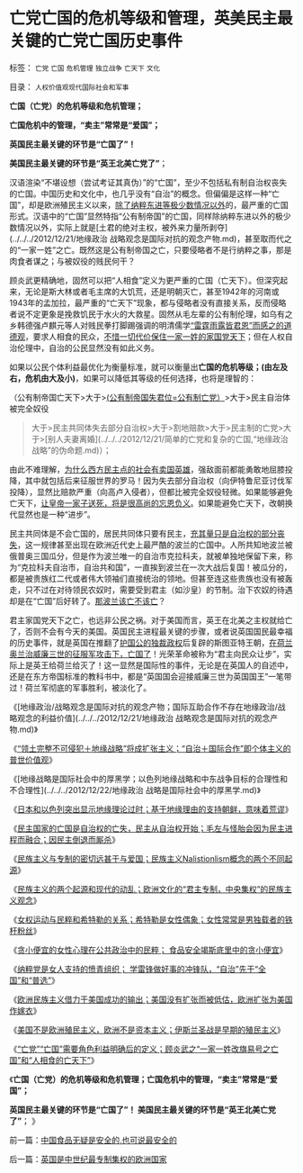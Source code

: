# 亡党亡国的危机等级和管理，英美民主最关键的亡党亡国历史事件

标签： `亡党` `亡国` `危机管理` `独立战争` `亡天下` `文化` 

目录： `人权价值观现代国际社会和军事`

**亡国（亡党）的危机等级和危机管理；**

**亡国危机中的管理，“卖主”常常是“爱国”；**

**英国民主最关键的环节是“亡国了”！**

**美国民主最关键的环节是“英王北美亡党了”**；



汉语渲染“不堪设想（尝试考证其真伪）”的“亡国”，至少不包括私有制自治权丧失的亡国。中国历史和文化中，也几乎没有“自治”的概念。但偏偏是这样一种“亡国”，却是欧洲殖民主义以来，[除了纳粹东进等极少数情况以外](../../../2012/7/4/国企适用于亡国灭种威胁下的卫国战争.md)的，最严重的亡国形式。汉语中的“亡国”显然特指“公有制帝国”的亡国，同样除纳粹东进以外的极少数情况以外，实际上就是[土君的绝对主权，被外来力量所剥夺](../../../2012/12/21/地缘政治 战略观念是国际对抗的观念产物.md)，甚至取而代之的“一家一姓”之亡。既然这是公有制帝国之亡，只要侵略者不是行纳粹之事，那是肉食者谋之；与被奴役的贱民何干？

顾炎武更精确地，固然可以把“人相食”定义为更严重的亡国（亡天下）。但深究起来，无论是斯大林或者毛主席的大饥荒，还是明朝灭亡，甚至1942年的河南或1943年的孟加拉，最严重的“亡天下”现象，都与侵略者没有直接关系，反而侵略者说不定更象是挽救饥民于水火的大救星。固然从毛左辈的公有制伦理，如乌有之乡韩德强卢麒元等人对贱民拳打脚踢强调的明清儒学[“雷霆雨露皆君恩”而感之的道德观](../../../2012/12/23/卢麒元，李庄，李北方，石勇，南方系和铅笔社.md)，要求人相食的民众，[不惜一切代价保住一家一姓的家国党天下](../../../2009/6/30/不惜一切代价打游击，不是人民的义务.md)；但在人权自治伦理中，自治的公民显然没有如此义务。

如果以公民个体利益最优化为衡量标准，就可以衡量出**亡国的危机等级；(由左及右，危机由大及小)**，如果可以降低其等级的任何选择，也将是理智的：

（公有制帝国亡天下>大于>[(公有制帝国失君位=公有制亡党）](../../../2012/12/20/民主亡国的历史案例，雅典，罗马，威尼斯，荷兰，CSA，布尔.md)>大于>民主自治体被完全奴役

>大于>民主共同体失去部分自治权>大于>割地赔款>大于>民主制的亡党>大于>[别人夫妻离婚](../../../2012/12/21/简单的亡党和复杂的亡国,“地缘政治 战略”的伪命题.md)）；

由此不难理解，[为什么西方民主点的社会有卖国英雄](../../../2009/12/11/疯狂的日本和明智的德国和法国的“卖国英雄”.md)，强敌面前都能勇敢地屈膝投降，其中就包括后来征服世界的罗马！因为失去部分自治权（向伊特鲁尼亚讨伐军投降），显然比赔款严重（向高卢入侵者），但都比被完全奴役轻微。如果能够避免亡天下，[让皇帝一家子送死，将是很高尚的忘恩负义](../../../2009/6/30/不惜一切代价牺牲全民族利益是卖国！叛国！.md)。如果能避免亡天下，改朝换代显然也是一种“进步”。

民主共同体是不会亡国的，居民共同体只要有民主，[充其量只是自治权的部分丧失](../../../2012/12/24/亡国是自治权的亡失，民主从自治权开始.md)，这一规律甚至出现在欧洲近代史上最严酷的波兰的亡国中。人所共知地波兰被俄普奥三国瓜分，但是作为波兰唯一的自治市克拉科夫，就被单独地保留下来，称为“克拉科夫自治市，自治共和国”，一直挨到波兰在一次大战后复国！被瓜分的，都是被贵族红二代或者伟大领袖们直接统治的领地。但甚至连这些贵族也没有被轰走，只不过在对待领民农奴时，需要受到君主（如沙皇）的节制。治下农奴的待遇却是在“亡国”后好转了。[那波兰该亡不该亡](../../../2012/12/20/习以为常的民主“亡党”和公有制亡国.md)？

君主家国党天下之亡，也远非公民之祸。对于美国而言，英王在北美之主权就给亡了，否则不会有今天的美国。英国民主进程最关键的步骤，或者说英国国民最幸福的历史事件，就是英国在推翻了[护国公的独裁政权](../../../2012/6/17/克伦威尔，华盛顿，拿破仑的“资产阶级”独裁；.md)后复辟的斯图亚特王朝，[在荷兰奥兰治威廉三世的征服军攻击下，亡国了](../../../2011/8/20/荷兰联合《大宪章》“打赢了荷英战争”.md)！光荣革命被称为“君主向民众让步”，实际上是英王给荷兰给灭了！这一显然是国际性的事件，无论是在英国人的自述中，还是在东方帝国标准的教科书中，都是“英国国会迎接威廉三世为英国国王”一笔带过！荷兰军彻底的军事胜利，被淡化了。

《[地缘政治/战略观念是国际对抗的观念产物；国际互助合作不存在地缘政治/战略观念的利益价值](../../../2012/12/21/地缘政治 战略观念是国际对抗的观念产物.md)》

《[“领土完整不可侵犯＋地缘战略”将成扩张主义；“自治＋国际合作”即个体主义的普世价值观](../../../2012/12/21/霸权主义的侵略者是怎么炼成的？.md)》

《[地缘战略是国际社会中的厚黑学；以色列地缘战略和中东战争目标的合理性和不合理性](../../../2012/12/22/地缘政治 战略是国际社会中的厚黑学.md)》

《[日本和以色列突出显示地缘理论过时；基于地缘理由的支持朝鲜，意味着荒谬](../../../2012/12/22/以色列的地缘战略，日本，和朝鲜战争.md)》

《[民主国家的亡国是自治权的亡失，民主从自治权开始；毛左与怪胎会因为民主进程而融合；因民主倒退而厮杀](../../../2012/12/24/亡国是自治权的亡失，民主从自治权开始.md)》

《[民族主义与专制的密切远甚于与爱国；民族主义Nalistionlism概念的两个不同起源](../../../2012/12/24/民族主义的两个起源，与专制的密切远甚于与爱国.md)》

《[民族主义的两个起源和现代的动乱；欧洲文化的“君主专制，中央集权”的民族主义观念](../../../2012/12/24/欧洲专制传统中的民族主义和现代的动乱.md)》

《[女权运动与民粹和希特勒的关系；希特勒是女性偶象；女性常常是男独载者的铁杆粉丝](../../../2012/12/25/女权运动与民粹和希特勒的关系.md)》

《[贪小便宜的女性心理在公共政治中的民粹； 食品安全竭斯底里中的贪小便宜](../../../2012/12/25/贪小便宜恃强凌弱的女性“向弱者倾斜”的民粹心理.md)》

《[纳粹党是女人支持的愤青组织；
学雷锋做好事的冲锋队，“自治”先于“全国”和“普选”](../../../2012/12/25/学雷锋做好事的冲锋队和德国女性垂青的雷锋精神.md)》

《[欧洲民族主义借力于美国成功的输出；美国没有扩张而被低估，欧洲扩张为美国作嫁衣](../../../2012/12/26/欧洲民族主义的成功有明显水分,美国没有扩张而被低估.md)》

《[美国不是欧洲殖民主义，欧洲不是资本主义；伊斯兰圣战是早期的殖民主义](../../../2012/12/26/欧洲不是资本主义，伊斯兰圣战是早期殖民主义.md)》

《[“亡党”“亡国”需要角色利益明确后的定义；顾炎武之“一家一姓改旗易号之亡国”和“人相食的亡天下”](../../../2012/12/26/欧洲不是资本主义，伊斯兰圣战是早期殖民主义.md)》

《**亡国（亡党）的危机等级和危机管理；亡国危机中的管理，“卖主”常常是“爱国”；**

**英国民主最关键的环节是“亡国了”！ 美国民主最关键的环节是“英王北美亡党了”**； 》

前一篇：[中国食品无疑是安全的,也可说最安全的](../../../2012/12/26/中国食品无疑是安全的,也可说最安全的.md)

后一篇：[英国是中世纪最专制集权的欧洲国家](../../../2012/12/27/英国是中世纪最专制集权的欧洲国家.md)
